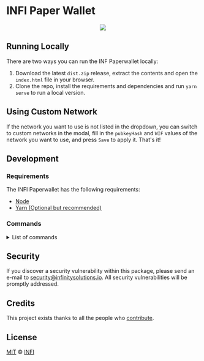 # INFI Paper Wallet

<p align="center">
    <img src="https://raw.githubusercontent.com/InfinitySoftwareLTD/core-master-INFI/chore/bridgechain-changes/banner_infi.png" />
</p>



## Running Locally

There are two ways you can run the INF Paperwallet locally:

1. Download the latest `dist.zip` release, extract the contents and open the `index.html` file in your browser.
2. Clone the repo, install the requirements and dependencies and run `yarn serve` to run a local version.

## Using Custom Network

If the network you want to use is not listed in the dropdown, you can switch to custom networks in the modal, fill in the `pubkeyHash` and `WIF` values of the network you want to use, and press `Save` to apply it. That's it!

## Development

### Requirements

The INFI Paperwallet has the following requirements:

-   [Node](https://nodejs.org/)
-   [Yarn (Optional but recommended)](https://yarnpkg.com)

### Commands

<details><summary>List of commands</summary>

```bash
# Install dependencies
yarn install

# Compiles and hot-reloads for development
yarn run serve

# Compiles and minifies for production
yarn run build

# Run your tests
yarn run test:e2e
yarn run test:unit

# Lints and fixes files
yarn run lint

# Generate release zips
yarn run task:release

# Deploy on GitHub pages
yarn run task:deploy
```

</details>

## Security

If you discover a security vulnerability within this package, please send an e-mail to security@infinitysolutions.io. All security vulnerabilities will be promptly addressed.

## Credits

This project exists thanks to all the people who [contribute](../../contributors).

## License

[MIT](LICENSE) © [INFI](https://infinitysolutions.io)

